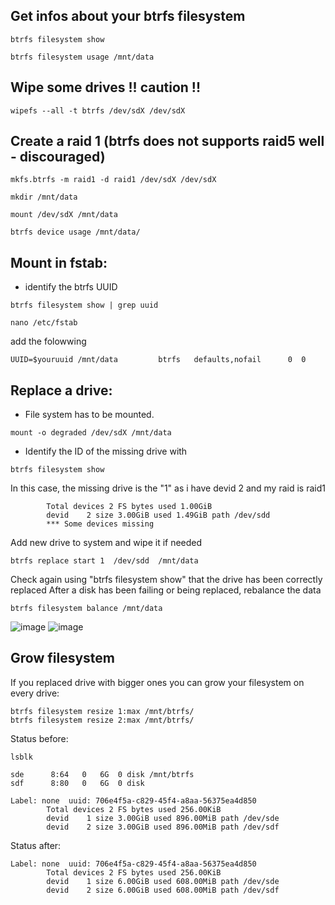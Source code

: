 
## Get infos about your btrfs filesystem
```ssh
btrfs filesystem show
```
```ssh
btrfs filesystem usage /mnt/data
```
## Wipe some drives !! caution !!
```ssh
wipefs --all -t btrfs /dev/sdX /dev/sdX
```

## Create a raid 1 (btrfs does not supports raid5 well - discouraged)
```ssh
mkfs.btrfs -m raid1 -d raid1 /dev/sdX /dev/sdX
```

```ssh
mkdir /mnt/data
```

```ssh
mount /dev/sdX /mnt/data
```


```ssh
btrfs device usage /mnt/data/
```

## Mount in fstab:
- identify the btrfs UUID
```ssh
btrfs filesystem show | grep uuid
```
```ssh
nano /etc/fstab
```
add the folowwing
```ssh
UUID=$youruuid /mnt/data         btrfs   defaults,nofail      0  0
```

## Replace a drive:
- File system has to be mounted.
```ssh
mount -o degraded /dev/sdX /mnt/data
```
- Identify the ID of the missing drive with 
```ssh
btrfs filesystem show
```
In this case, the missing drive is the "1" as i have devid 2 and my raid is raid1
```Label: none  uuid: a78a5a91-ad4b-4037-861d-92212b34f63c
        Total devices 2 FS bytes used 1.00GiB
        devid    2 size 3.00GiB used 1.49GiB path /dev/sdd
        *** Some devices missing
```
Add new drive to system and wipe it if needed
```ssh
btrfs replace start 1  /dev/sdd  /mnt/data
```
Check again using "btrfs filesystem show" that the drive has been correctly replaced
After a disk has been failing or being replaced, rebalance the data
```ssh
btrfs filesystem balance /mnt/data
```
![image](https://github.com/Tontonjo/debian/assets/60965766/fdf02944-f8dc-459c-a232-c46273f5f15b)
![image](https://github.com/Tontonjo/debian/assets/60965766/3483e892-df3b-4337-9a56-224b27a680f2)

## Grow filesystem
If you replaced drive with bigger ones you can grow your filesystem on every drive:
```ssh
btrfs filesystem resize 1:max /mnt/btrfs/
btrfs filesystem resize 2:max /mnt/btrfs/
```

Status before:
```ssh
lsblk
```
```
sde      8:64   0   6G  0 disk /mnt/btrfs
sdf      8:80   0   6G  0 disk
```
```
Label: none  uuid: 706e4f5a-c829-45f4-a8aa-56375ea4d850
        Total devices 2 FS bytes used 256.00KiB
        devid    1 size 3.00GiB used 896.00MiB path /dev/sde
        devid    2 size 3.00GiB used 896.00MiB path /dev/sdf
```



Status after:
```
Label: none  uuid: 706e4f5a-c829-45f4-a8aa-56375ea4d850
        Total devices 2 FS bytes used 256.00KiB
        devid    1 size 6.00GiB used 608.00MiB path /dev/sde
        devid    2 size 6.00GiB used 608.00MiB path /dev/sdf
```




